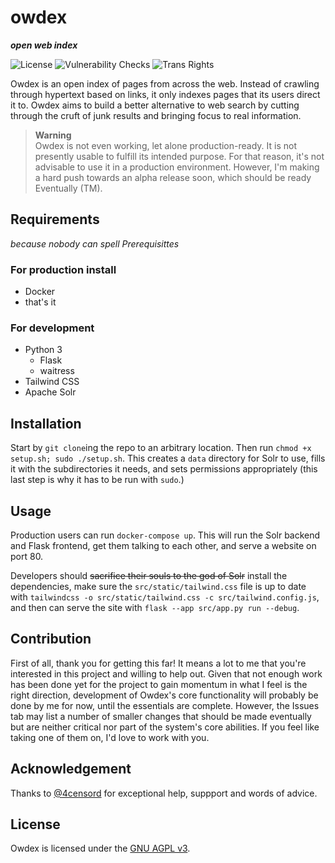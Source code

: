 # owdex
**_open web index_**

![License](https://img.shields.io/github/license/alexmshepherd/owdex?style=flat-square&color=blue)
![Vulnerability Checks](https://img.shields.io/github/actions/workflow/status/alexmshepherd/owdex/codeql.yml?label=vulnerability%20checks&style=flat-square)
![Trans Rights](https://img.shields.io/badge/trans-rights-ff69b4?style=flat-square)

Owdex is an open index of pages from across the web. Instead of crawling through hypertext based
on links, it only indexes pages that its users direct it to. Owdex aims to build a better 
alternative to web search by cutting through the cruft of junk results and bringing focus to real
information.

> **Warning**  
> Owdex is not even working, let alone production-ready. It is not presently usable to fulfill its 
> intended purpose. For that reason, it's not advisable to use it in a production environment. 
> However, I'm making a hard push towards an alpha release soon, which should be ready Eventually 
> (TM). 

## Requirements
_because nobody can spell Prerequisittes_

### For production install
- Docker
- that's it

### For development
- Python 3
    - Flask
    - waitress
- Tailwind CSS
- Apache Solr

## Installation
Start by `git clone`ing the repo to an arbitrary location. Then run `chmod +x setup.sh; sudo ./setup.sh`. 
This creates a `data` directory for Solr to use, fills it with the subdirectories it needs, and 
sets permissions appropriately (this last step is why it has to be run with `sudo`.) 

## Usage
Production users can run `docker-compose up`. This will run the Solr backend and Flask frontend, 
get them talking to each other, and serve a website on port 80. 

Developers should ~~sacrifice their souls to the god of Solr~~ install the dependencies, make sure 
the `src/static/tailwind.css` file is up to date with `tailwindcss -o src/static/tailwind.css -c src/tailwind.config.js`, 
and then can serve the site with `flask --app src/app.py run --debug`. 

## Contribution
First of all, thank you for getting this far! It means a lot to me that you're interested in this 
project and willing to help out. Given that not enough work has been done yet for the project to 
gain momentum in what I feel is the right direction, development of Owdex's core functionality will
probably be done by me for now, until the essentials are complete. However, the Issues tab may list
a number of smaller changes that should be made eventually but are neither critical nor part of the
system's core abilities. If you feel like taking one of them on, I'd love to work with you. 

## Acknowledgement
Thanks to [@4censord](https://github.com/4censord) for exceptional help, suppport and words of advice.

## License 
Owdex is licensed under the [GNU AGPL v3](https://github.com/alexmshepherd/owdex/blob/main/LICENSE).
